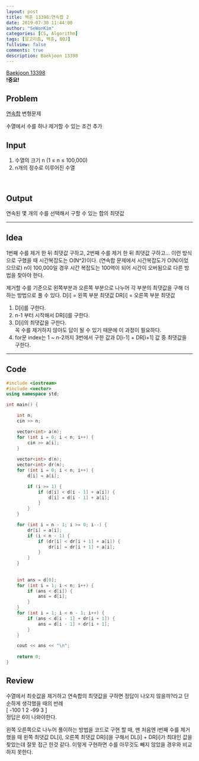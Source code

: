 ```yaml
---
layout: post
title: 백준 13398:연속합 2
date: 2019-07-30 11:44:00
author: "SeWonKim"
categories: [CS, Algorithm]
tags: [알고리즘, 백준, BOJ]
fullview: false
comments: true
description: Baekjoon 13398
---
```


[Baekjoon 13398](https://www.acmicpc.net/problem/13398)         
**!중요!**


## Problem
[연속합](https://siromom.github.io/algorithm/2019/07/30/Q1912.html) 변형문제

수열에서 수를 하나 제거할 수 있는 조건 추가


## Input
1. 수열의 크기 n (1 ≤ n ≤ 100,000)
2. n개의 정수로 이루어진 수열

​    

## Output
연속된 몇 개의 수를 선택해서 구할 수 있는 합의 최댓값



------



## Idea
1번째 수를 제거 한 뒤 최댓값 구하고, 2번째 수를 제거 한 뒤 최댓값 구하고... 이런 방식으로 구했을 때 시간복잡도는 O(N^2)이다. (연속합 문제에서 시간복잡도가 O(N)이었으므로)
n이 100,000일 경우 시간 복잡도는 100억이 되어 시간이 오버됨으로 다른 방법을 찾아야 한다.


제거할 수를 기준으로 왼쪽부분과 오른쪽 부분으로 나누어 각 부분의 최댓값을 구해 더하는 방법으로 풀 수 있다.
D[i] = 왼쪽 부분 최댓값
DR[i] = 오른쪽 부분 최댓값

1. D[i]를 구한다.
2. n-1 부터 시작해서 DR[i]를 구한다.
3. D[i]의 최댓값을 구한다.      
   꼭 수를 제거하지 않아도 답이 될 수 있기 때문에 이 과정이 필요하다.
4. for문 index는 1 ~ n-2까지 3번에서 구한 값과 D[i-1] + DR[i+1] 값 중 최댓값을 구한다.

------



## Code
```cpp
#include <iostream>
#include <vector>
using namespace std;

int main() {

	int n;
	cin >> n;

	vector<int> a(n);
	for (int i = 0; i < n; i++) {
		cin >> a[i];
	}
	
	vector<int> d(n);
	vector<int> dr(n);
	for (int i = 0; i < n; i++) {
		d[i] = a[i];

		if (i >= 1) {
			if (d[i] < d[i - 1] + a[i]) {
				d[i] = d[i - 1] + a[i];
			}
		}
	}

	for (int i = n - 1; i >= 0; i--) {
		dr[i] = a[i];
		if (i < n - 1) {
			if (dr[i] < dr[i + 1] + a[i]) {
				dr[i] = dr[i + 1] + a[i];
			}
		}
	}
	
	
	int ans = d[0];
	for (int i = 1; i < n; i++) {
		if (ans < d[i]) {
			ans = d[i];
		}
	}
	for (int i = 1; i < n - 1; i++) {
		if (ans < d[i - 1] + dr[i + 1]) {
			ans = d[i - 1] + dr[i + 1];
		}
	}

	cout << ans << "\n";
	
	return 0;
}
```





## Review
수열에서 최솟값을 제거하고 연속합의 최댓값을 구하면 정답이 나오지 않을까?라고 단순하게 생각했을 때의 반례        
[ -100 1 2 -99 3 ]       
정답은 6이 나와야한다.


왼쪽 오른쪽으로 나누어 풀이하는 방법을 코드로 구현 할 때,
맨 처음엔 i번째 수를 제거했을 때 왼쪽 최댓값 DL[i], 오른쪽 최댓값 DR[i]을 구해서 DL[i] + DR[i]가 최대인 값을 찾았는데 잘못 접근 한것 같다.
이렇게 구현하면 수를 아무것도 빼지 않았을 경우와 비교하지 못한다.
